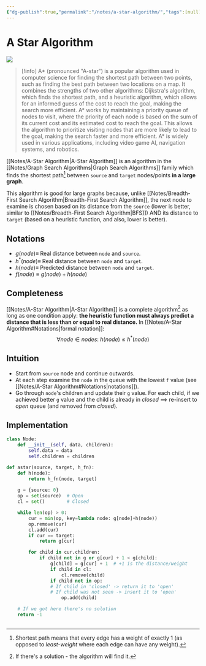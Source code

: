 ```yaml
---
{"dg-publish":true,"permalink":"/notes/a-star-algorithm/","tags":[null]}
---
```




# A Star Algorithm
![](https://upload.wikimedia.org/wikipedia/commons/c/c2/Astarpathfinding.gif)

>[!info]
>A\* (pronounced "A-star") is a popular algorithm used in computer science for finding the shortest path between two points, such as finding the best path between two locations on a map. It combines the strengths of two other algorithms: Dijkstra's algorithm, which finds the shortest path, and a heuristic algorithm, which allows for an informed guess of the cost to reach the goal, making the search more efficient. A\* works by maintaining a priority queue of nodes to visit, where the priority of each node is based on the sum of its current cost and its estimated cost to reach the goal. This allows the algorithm to prioritize visiting nodes that are more likely to lead to the goal, making the search faster and more efficient. A\* is widely used in various applications, including video game AI, navigation systems, and robotics.

[[Notes/A-Star Algorithm\|A-Star Algorithm]] is an algorithm in the [[Notes/Graph Search Algorithms\|Graph Search Algorithms]] family which finds the shortest path[^1] between `source` and `target` nodes/points **in a large graph**.

This algorithm is good for large graphs because, unlike [[Notes/Breadth-First Search Algorithm\|Breadth-First Search Algorithm]], the next node to examine is chosen based on its distance from the `source` (lower is better, similar to [[Notes/Breadth-First Search Algorithm\|BFS]]) AND its distance to `target` (based on a heuristic function, and also, lower is better).

## Notations
- $g(node) \equiv$ Real distance between `node` and `source`.
- $h^{*}(node) \equiv$ Real distance between `node` and `target`.
- $h(node) \equiv$ Predicted distance between `node` and `target`.
- $f(node) \equiv g(node) + h(node)$ 

## Completeness
[[Notes/A-Star Algorithm\|A-Star Algorithm]] is a complete algorithm[^2] as long as one condition apply: **the heuristic function must always predict a distance that is less than or equal to real distance.** 
In [[Notes/A-Star Algorithm#Notations\|formal notation]]:
$$ \forall node\in nodes:\ h(node) \leq h^{*}(node) $$

## Intuition
- Start from `source` node and continue outwards.
- At each step examine the `node` in the queue with the lowest `f` value (see [[Notes/A-Star Algorithm#Notations\|notations]]).
- Go through `node`'s children and update their `g` value. For each child, if we achieved better `g` value and the child is already in *closed* ==> re-insert to *open* queue (and removed from *closed*).

## Implementation
```python
class Node:
	def __init__(self, data, children):
		self.data = data
		self.children = children

def astar(source, target, h_fn):
	def h(node):
		return h_fn(node, target)
		
	g = {source: 0}
	op = set(source)  # Open
	cl = set()        # Closed

	while len(op) > 0:
		cur = min(op, key=lambda node: g[node]+h(node))
		op.remove(cur)
		cl.add(cur)
		if cur == target:
			return g[cur]

		for child in cur.children:
			if child not in g or g[cur] + 1 < g[child]:
				g[child] = g[cur] + 1  # +1 is the distance/weight
				if child in cl:
					cl.remove(child)
				if child not in op:
				# If child in 'closed' -> return it to 'open'
				# If child was not seen -> insert it to 'open'
					op.add(child)

	# If we got here there's no solution
	return -1
	
```


[^1]: Shortest path means that every edge has a weight of exactly 1 (as opposed to *least-weight* where each edge can have any weight).
[^2]: If there's a solution - the algorithm will find it.